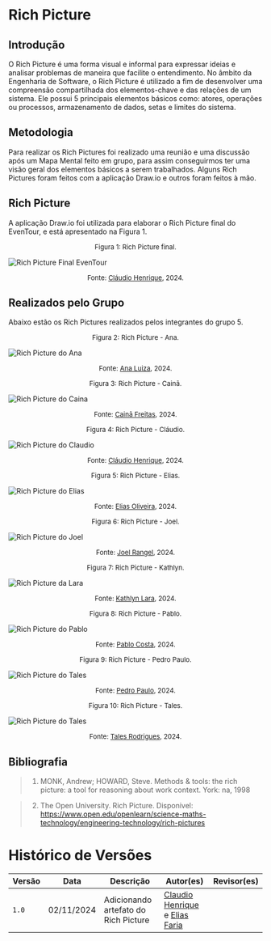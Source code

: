 # Rich Picture

## Introdução

O Rich Picture é uma forma visual e informal para expressar ideias e analisar problemas de maneira que facilite o entendimento. No âmbito da Engenharia de Software, o Rich Picture é utilizado a fim de desenvolver uma compreensão compartilhada dos elementos-chave e das relações de um sistema. Ele possui 5 principais elementos básicos como: atores, operações ou processos, armazenamento de dados, setas e limites do sistema.

## Metodologia

Para realizar os Rich Pictures foi realizado uma reunião e uma discussão após um Mapa Mental feito em grupo, para assim conseguirmos ter uma visão geral dos elementos básicos a serem trabalhados. Alguns Rich Pictures foram feitos com a aplicação Draw.io e outros foram feitos à mão.

## Rich Picture

A aplicação Draw.io foi utilizada para elaborar o Rich Picture final do EvenTour, e está apresentado na Figura 1.

<font size="2"><p style="text-align: center">Figura 1: Rich Picture final.</p></font>

![Rich Picture Final EvenTour](assets/richpicture/Rich%20Picture-EvenTour.drawio.png)

<font size="2"><p style="text-align: center">Fonte: [Cláudio Henrique][ClaudioGH], 2024.</p></font>

## Realizados pelo Grupo

Abaixo estão os Rich Pictures realizados pelos integrantes do grupo 5.

<font size="2"><p style="text-align: center">Figura 2: Rich Picture - Ana.</p></font>

![Rich Picture do Ana](assets/richpicture/rich-Picture-Ana-Luiza-Fernandes.jpg)

<font size="2"><p style="text-align: center">Fonte: [Ana Luiza][AnaGH], 2024.</p></font>

<font size="2"><p style="text-align: center">Figura 3: Rich Picture - Cainã.</p></font>

![Rich Picture do Caina](assets/richpicture/caina.jpeg)

<font size="2"><p style="text-align: center">Fonte: [Cainã Freitas][CainaGH], 2024.</p></font>

<font size="2"><p style="text-align: center">Figura 4: Rich Picture - Cláudio.</p></font>

![Rich Picture do Claudio](assets/richpicture/richpicture-claudio-v1.jpeg)

<font size="2"><p style="text-align: center">Fonte: [Cláudio Henrique][ClaudioGH], 2024.</p></font>

<font size="2"><p style="text-align: center">Figura 5: Rich Picture - Elias.</p></font>

![Rich Picture do Elias](assets/richpicture/Elias.png)

<font size="2"><p style="text-align: center">Fonte: [Elias Oliveira][EliasGH], 2024.</p></font>


<font size="2"><p style="text-align: center">Figura 6: Rich Picture - Joel.</p></font>

![Rich Picture do Joel](assets/richpicture/Joel.jpeg)

<font size="2"><p style="text-align: center">Fonte: [Joel Rangel][JoelGH], 2024.</p></font>

<font size="2"><p style="text-align: center">Figura 7: Rich Picture - Kathlyn.</p></font>

![Rich Picture da Lara](assets/richpicture/Lara.jpg)

<font size="2"><p style="text-align: center">Fonte: [Kathlyn Lara][KathlynGH], 2024.</p></font>

<font size="2"><p style="text-align: center">Figura 8: Rich Picture - Pablo.</p></font>

![Rich Picture do Pablo](assets/richpicture/pablo.jpg)

<font size="2"><p style="text-align: center">Fonte: [Pablo Costa][PabloGH], 2024.</p></font>

<font size="2"><p style="text-align: center">Figura 9: Rich Picture - Pedro Paulo.</p></font>

![Rich Picture do Tales](assets/richpicture/PedroPaulo.png)

<font size="2"><p style="text-align: center">Fonte: [Pedro Paulo][PedroPGH], 2024.</p></font>


<font size="2"><p style="text-align: center">Figura 10: Rich Picture - Tales.</p></font>

![Rich Picture do Tales](assets/richpicture/tales-rodrigues-goncalves-rich-picture.png)

<font size="2"><p style="text-align: center">Fonte: [Tales Rodrigues][TalesGH], 2024.</p></font>



## Bibliografia


> 1. MONK, Andrew; HOWARD, Steve. Methods & tools: the rich picture: a tool for reasoning about work context. York: na, 1998

> 2. The Open University. Rich Picture. Disponivel: <https://www.open.edu/openlearn/science-maths-technology/engineering-technology/rich-pictures>

# Histórico de Versões

Versão  | Data | Descrição | Autor(es) | Revisor(es)
-------- | ------ | ------ | ---------- | ----------
`1.0` | 02/11/2024 | Adicionando artefato do Rich Picture  | [Claudio Henrique][ClaudioGH] e [Elias Faria][EliasGH] | |

[AnaGH]: https://github.com/analufernanndess
[CainaGH]: https://github.com/freitasc
[ClaudioGH]: https://github.com/claudiohsc
[EliasGH]: https://github.com/EliasOliver21
[GuilhermeGH]: https://github.com/gmeister18
[JoelGH]: https://github.com/JoelSRangel
[KathlynGH]: https://github.com/klmurussi
[PabloGH]: https://github.com/pabloheika
[PedroRGH]: https://github.com/pedro-rodiguero
[PedroPGH]: https://github.com/Pedrin0030
[SamuelGH]: https://github.com/samuelalvess
[TalesGH]: https://github.com/TalesRG


